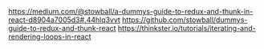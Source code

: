 https://medium.com/@stowball/a-dummys-guide-to-redux-and-thunk-in-react-d8904a7005d3#.44hlq3vvt
https://github.com/stowball/dummys-guide-to-redux-and-thunk-react
https://thinkster.io/tutorials/iterating-and-rendering-loops-in-react
